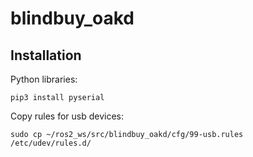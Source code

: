 # blindbuy_oakd

## Installation
Python libraries:
```
pip3 install pyserial
```
Copy rules for usb devices:
```
sudo cp ~/ros2_ws/src/blindbuy_oakd/cfg/99-usb.rules /etc/udev/rules.d/
```
